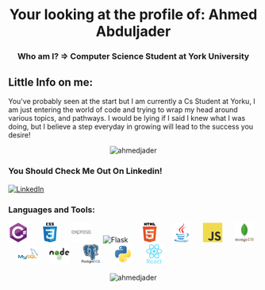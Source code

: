 <h1 align="center">Your looking at the profile of: Ahmed Abduljader</h1>
<h3 align="center">Who am I? => Computer Science Student at York University</h3>

<h2 align="left">Little Info on me:</h2>
<p align="left">
  You've probably seen at the start but I am currently a Cs Student at Yorku, I am just entering the world of code and trying to wrap my head around various topics, and pathways. I would be lying if I said I knew what I was doing, but I believe a step everyday in growing will lead to the success you desire! 
</p>

<p align="center">
  <img src="https://komarev.com/ghpvc/?username=ahmedjader&label=Profile%20views&color=ffffff&style=social" alt="ahmedjader" />
</p>


<h3 align="left">You Should Check Me Out On Linkedin!</h3>
<p align="left">
  <a href="https://www.linkedin.com/in/ahmed-abduljader-4464b325a/" target="_blank">
    <img align="center" src="https://raw.githubusercontent.com/rahuldkjain/github-profile-readme-generator/master/src/images/icons/Social/linked-in-alt.svg" alt="LinkedIn" height="30" width="40" />
  </a>
</p>

<h3 align="left">Languages and Tools:</h3>
<p align="left">
  <a  target="_blank" rel="noreferrer">
    <img src="https://raw.githubusercontent.com/devicons/devicon/master/icons/csharp/csharp-original.svg" alt="C#" width="40" height="40"/>
  </a>&nbsp;&nbsp;&nbsp;&nbsp;
  <a  target="_blank" rel="noreferrer">
    <img src="https://raw.githubusercontent.com/devicons/devicon/master/icons/css3/css3-original-wordmark.svg" alt="CSS3" width="40" height="40"/>
  </a>&nbsp;&nbsp;&nbsp;&nbsp;
  <a  target="_blank" rel="noreferrer">
    <img src="https://raw.githubusercontent.com/devicons/devicon/master/icons/express/express-original-wordmark.svg" alt="Express" width="40" height="40"/>
  </a>&nbsp;&nbsp;&nbsp;&nbsp;
  <a  target="_blank" rel="noreferrer">
    <img src="https://www.vectorlogo.zone/logos/pocoo_flask/pocoo_flask-icon.svg" alt="Flask" width="40" height="40"/>
  </a>&nbsp;&nbsp;&nbsp;&nbsp;
  <a  target="_blank" rel="noreferrer">
    <img src="https://raw.githubusercontent.com/devicons/devicon/master/icons/html5/html5-original-wordmark.svg" alt="HTML5" width="40" height="40"/>
  </a>&nbsp;&nbsp;&nbsp;&nbsp;
  <a  target="_blank" rel="noreferrer">
    <img src="https://raw.githubusercontent.com/devicons/devicon/master/icons/java/java-original.svg" alt="Java" width="40" height="40"/>
  </a>&nbsp;&nbsp;&nbsp;&nbsp;
  <a  target="_blank" rel="noreferrer">
    <img src="https://raw.githubusercontent.com/devicons/devicon/master/icons/javascript/javascript-original.svg" alt="JavaScript" width="40" height="40"/>
  </a>&nbsp;&nbsp;&nbsp;&nbsp;
  <a  target="_blank" rel="noreferrer">
    <img src="https://raw.githubusercontent.com/devicons/devicon/master/icons/mongodb/mongodb-original-wordmark.svg" alt="MongoDB" width="40" height="40"/>
  </a>&nbsp;&nbsp;&nbsp;&nbsp;
  <a  target="_blank" rel="noreferrer">
    <img src="https://raw.githubusercontent.com/devicons/devicon/master/icons/mysql/mysql-original-wordmark.svg" alt="MySQL" width="40" height="40"/>
  </a>&nbsp;&nbsp;&nbsp;&nbsp;
  <a  target="_blank" rel="noreferrer">
    <img src="https://raw.githubusercontent.com/devicons/devicon/master/icons/nodejs/nodejs-original-wordmark.svg" alt="Node.js" width="40" height="40"/>
  </a>&nbsp;&nbsp;&nbsp;&nbsp;
  <a  target="_blank" rel="noreferrer">
    <img src="https://raw.githubusercontent.com/devicons/devicon/master/icons/postgresql/postgresql-original-wordmark.svg" alt="PostgreSQL" width="40" height="40"/>
  </a>&nbsp;&nbsp;&nbsp;&nbsp;
  <a  target="_blank" rel="noreferrer">
    <img src="https://raw.githubusercontent.com/devicons/devicon/master/icons/python/python-original.svg" alt="Python" width="40" height="40"/>
  </a>&nbsp;&nbsp;&nbsp;&nbsp;
  <a  target="_blank" rel="noreferrer">
    <img src="https://raw.githubusercontent.com/devicons/devicon/master/icons/react/react-original-wordmark.svg" alt="React" width="40" height="40"/>
  </a>
</p>


<p align="center">
  <img align="center" src="https://github-readme-stats.vercel.app/api?username=ahmedjader&show_icons=true&locale=en&theme=dark" alt="ahmedjader" />
</p>

